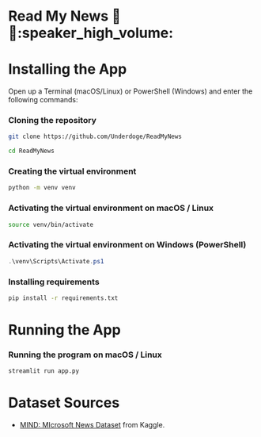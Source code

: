 # Read My News :newspaper::microphone::speaker_high_volume:

# Installing the App
Open up a Terminal (macOS/Linux) or PowerShell (Windows) and enter the following commands:
### Cloning the repository
```sh
git clone https://github.com/Underdoge/ReadMyNews

cd ReadMyNews
```
### Creating the virtual environment
```sh
python -m venv venv
```
### Activating the virtual environment on macOS / Linux
```sh
source venv/bin/activate
```
### Activating the virtual environment on Windows (PowerShell)
```powershell
.\venv\Scripts\Activate.ps1
```
### Installing requirements
```sh
pip install -r requirements.txt
```
#
# Running the App
### Running the program on macOS / Linux
```sh
streamlit run app.py
```
#
# Dataset Sources
- [MIND: MIcrosoft News Dataset](https://msnews.github.io/#getting-start) from Kaggle.
#